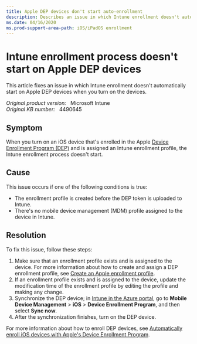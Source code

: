 ```yaml
---
title: Apple DEP devices don't start auto-enrollment
description: Describes an issue in which Intune enrollment doesn't automatically start on Apple DEP devices when you turn on the devices.
ms.date: 04/16/2020
ms.prod-support-area-path: iOS/iPadOS enrollment
---
```

# Intune enrollment process doesn't start on Apple DEP devices

This article fixes an issue in which Intune enrollment doesn't automatically start on Apple DEP devices when you turn on the devices.

_Original product version:_ &nbsp; Microsoft Intune  
_Original KB number:_ &nbsp; 4490645

## Symptom

When you turn on an iOS device that's enrolled in the Apple [Device Enrollment Program (DEP)](https://deploy.apple.com/) and is assigned an Intune enrollment profile, the Intune enrollment process doesn't start.

## Cause

This issue occurs if one of the following conditions is true:

- The enrollment profile is created before the DEP token is uploaded to Intune.
- There's no mobile device management (MDM) profile assigned to the device in Intune.

## Resolution

To fix this issue, follow these steps:

1. Make sure that an enrollment profile exists and is assigned to the device. For more information about how to create and assign a DEP enrollment profile, see [Create an Apple enrollment profile](/mem/intune/enrollment/device-enrollment-program-enroll-ios#create-an-apple-enrollment-profile).
2. If an enrollment profile exists and is assigned to the device, update the modification time of the enrollment profile by editing the profile and making any change.
3. Synchronize the DEP device; in [Intune in the Azure portal](https://aka.ms/intuneportal), go to **Mobile Device Management** > **iOS** > **Device Enrollment Program**, and then select **Sync now**.
4. After the synchronization finishes, turn on the DEP device.

For more information about how to enroll DEP devices, see [Automatically enroll iOS devices with Apple's Device Enrollment Program](/mem/intune/enrollment/device-enrollment-program-enroll-ios).
